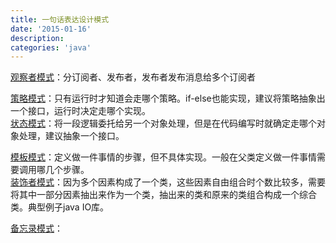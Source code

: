 ```yaml
---
title: 一句话表达设计模式
date: '2015-01-16'
description:
categories: 'java'
---
```


[观察者模式](http://ifeve.com/java-example-of-observer-pattern/)：分订阅者、发布者，发布者发布消息给多个订阅者 

[策略模式](http://ifeve.com/java-example-of-strategy-pattern/)：只有运行时才知道会走哪个策略。if-else也能实现，建议将策略抽象出一个接口，运行时决定走哪个实现。  
[状态模式](http://ifeve.com/state-design-pattern-in-java-example-tutorial/)：将一段逻辑委托给另一个对象处理，但是在代码编写时就确定走哪个对象处理，建议抽象一个接口。  

[模板模式](http://ifeve.com/template-method-design-pattern/)：定义做一件事情的步骤，但不具体实现。一般在父类定义做一件事情需要调用哪几个步骤。  
[装饰者模式](http://ifeve.com/java-example-of-decorator-pattern/)：因为多个因素构成了一个类，这些因素自由组合时个数比较多，需要将其中一部分因素抽出来作为一个类，抽出来的类和原来的类组合构成一个综合类。典型例子java IO库。  
  
[备忘录模式](http://ifeve.com/memento-design-pattern-in-java-example-tutorial/)：  
